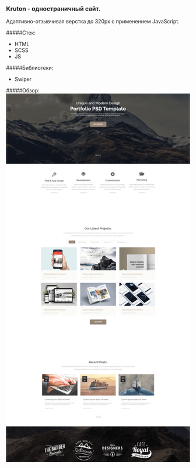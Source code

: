 ### Kruton - одностраничный сайт.
Адаптивно-отзывчивая верстка до 320px с применением JavaScript.

#####Стек:
* HTML
* SCSS
* JS

#####Библиотеки:
* Swiper

#####Обзор:
![screenshots](./ICON/KRUTON_FON.png)
